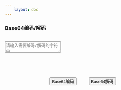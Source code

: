 ```yaml
---
    layout: doc
---
```


### Base64编码/解码
<br>
<div class="input-wrapper">
    <textarea class="GLTextarea" v-model="input" placeholder="请输入需要编码/解码的字符串"></textarea>
</div>
<br>
<div class="buttons">
    <button class="GLButton" @click="encode">Base64编码</button>
    <button class="GLButton" blue @click="decode">Base64解码</button>
</div>
<br>
<OutputArea :output="output"></OutputArea>

<script setup lang="ts">
    import { ref } from 'vue';
    import OutputArea from '../../../components/OutputArea.vue';
    import base64 from 'crypto-js/enc-base64';
    import utf8 from 'crypto-js/enc-utf8';

    const input = ref('');
    const output = ref('');

    const encode = (): void => {
        output.value = base64.stringify( utf8.parse( input.value ));
    }

    const decode = (): void => {
        try {
            output.value = base64.parse( input.value ).toString( utf8 );
        } catch ( err: Error ) {
            output.value = '解码失败，可能不是Base64编码格式';
        }
    }

</script>

<style scoped>
    .input-wrapper {
        height: 100px;
    }
    .buttons {
        display: flex;
        justify-content: center;
    }
    .buttons button {
        margin: 0 20px;
    }
</style>